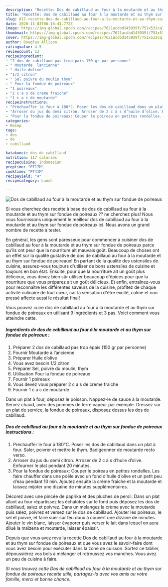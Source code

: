 ```yaml
---
description: "Recette: Dos de cabillaud au four à la moutarde et au thym sur fondue de poireaux"
title: "Recette: Dos de cabillaud au four à la moutarde et au thym sur fondue de poireaux"
slug: 817-recette-dos-de-cabillaud-au-four-a-la-moutarde-et-au-thym-sur-fondue-de-poireaux
date: 2020-11-03T06:18:41.772Z
image: https://img-global.cpcdn.com/recipes/7621acdbd145939f/751x532cq70/dos-de-cabillaud-au-four-a-la-moutarde-et-au-thym-sur-fondue-de-poireaux-photo-principale-de-la-recette.jpg
thumbnail: https://img-global.cpcdn.com/recipes/7621acdbd145939f/751x532cq70/dos-de-cabillaud-au-four-a-la-moutarde-et-au-thym-sur-fondue-de-poireaux-photo-principale-de-la-recette.jpg
cover: https://img-global.cpcdn.com/recipes/7621acdbd145939f/751x532cq70/dos-de-cabillaud-au-four-a-la-moutarde-et-au-thym-sur-fondue-de-poireaux-photo-principale-de-la-recette.jpg
author: Douglas Allison
ratingvalue: 4.5
reviewcount: 13
recipeingredient:
- "2 dos de cabillaud pas trop pais 150 gr par personne"
- " Moutarde  lancienne"
- " Huile dolive"
- "1/2 citron"
- " Sel poivre du moulin thym"
- " Pour la fondue de poireaux"
- "1 poireaux"
- "2 c a s de creme fraiche"
- "1 c a c de moutarde"
recipeinstructions:
- "Préchauffer le four à 180°C. Poser les dos de cabillaud dans un plat à four. Saler, poivrer et mettre le thym. Badigeonner de moutarde recto verso."
- "Arroser du jus du demi citron. Arroser de 2 c à s d’huile d’olive. Enfourner le plat pendant 20 minutes."
- "Pour la fondue de poireaux: Couper le poireau en petites rondelles. Les faire chauffer dans une poêle avec un fond d’huile d’olive et un petit peu d’eau pendant 10 min. Ajoutez ensuite la crème fraîche et la moutarde et laissez mijoter une dizaine de minutes supplémentaires."
categories:
- Resep
tags:
- dos
- de
- cabillaud

katakunci: dos de cabillaud 
nutrition: 117 calories
recipecuisine: Indonesian
preptime: "PT17M"
cooktime: "PT41M"
recipeyield: "4"
recipecategory: Lunch

---
```



![Dos de cabillaud au four à la moutarde et au thym sur fondue de poireaux](https://img-global.cpcdn.com/recipes/7621acdbd145939f/751x532cq70/dos-de-cabillaud-au-four-a-la-moutarde-et-au-thym-sur-fondue-de-poireaux-photo-principale-de-la-recette.jpg)

Si vous cherchez des recette à base de dos de cabillaud au four à la moutarde et au thym sur fondue de poireaux ?? ne cherchez plus! Nous vous fournissons uniquement le meilleur dos de cabillaud au four à la moutarde et au thym sur fondue de poireaux ici. Nous avons un grand nombre de recette à tester.

En général, les gens sont paresseux pour commencer à cuisiner dos de cabillaud au four à la moutarde et au thym sur fondue de poireaux parce qu'ils ont peur que la nourriture ait mauvais goût. Beaucoup de choses ont un effet sur la qualité gustative de dos de cabillaud au four à la moutarde et au thym sur fondue de poireaux! En partant de la qualité des ustensiles de cuisine, assurez-vous toujours d'utiliser de bons ustensiles de cuisine et toujours en bon état. Ensuite, pour que la nourriture ait un goût plus délicieux, vous devez bien sûr utiliser beaucoup d'épices pour que la nourriture que vous préparez ait un goût délicieux. Et enfin, entraînez-vous pour reconnaître les différentes saveurs de la cuisine, profitez de chaque activité culinaire de tout cœur, car la sensation d'être excité, calme et non pressé affecte aussi le résultat final!

<!--inarticleads1-->

Vous pouvez cuire dos de cabillaud au four à la moutarde et au thym sur fondue de poireaux en utilisant 9 Ingrédients et 3 pas. Voici comment vous atteindre cette.

##### Ingrédients de dos de cabillaud au four à la moutarde et au thym sur fondue de poireaux :

1. Préparer 2 dos de cabillaud pas trop épais (150 gr par personne)
1. Fournir  Moutarde à l’ancienne
1. Préparer  Huile d’olive
1. Vous avez besoin 1/2 citron
1. Préparer  Sel, poivre du moulin, thym
1. Utilisation  Pour la fondue de poireaux
1. Fournir 1 poireaux
1. Vous devez vous préparer 2 c a s de creme fraiche
1. Fournir 1 c a c de moutarde


Dans un plat à four, déposez le poisson. Nappez-le de sauce à la moutarde. Servez chaud, avec des pommes de terre vapeur par exemple. Dressez sur un plat de service, la fondue de poireaux, disposez dessus les dos de cabillaud. 

<!--inarticleads2-->

##### Dos de cabillaud au four à la moutarde et au thym sur fondue de poireaux instructions :

1. Préchauffer le four à 180°C. Poser les dos de cabillaud dans un plat à four. Saler, poivrer et mettre le thym. Badigeonner de moutarde recto verso.
1. Arroser du jus du demi citron. Arroser de 2 c à s d’huile d’olive. Enfourner le plat pendant 20 minutes.
1. Pour la fondue de poireaux: Couper le poireau en petites rondelles. Les faire chauffer dans une poêle avec un fond d’huile d’olive et un petit peu d’eau pendant 10 min. Ajoutez ensuite la crème fraîche et la moutarde et laissez mijoter une dizaine de minutes supplémentaires.


Décorez avec une pincée de paprika et des pluches de persil. Dans un plat allant au four répartissez les échalotes sur le fond puis déposez les dos de cabillaud, salez et poivrez. Dans un mélangez la crème avec la moutarde puis salez, poivrez et versez sur le dos de cabillaud. Ajouter les poireaux, le sel et poivre, et faire suer sur feu doux à couvert une dizaine de minutes. Ajouter le vin blanc, laisser évaporer puis verser le lait dans lequel on aura dilué la maïzena et moutarde, laisser épaissir. 

<!--inarticleads1-->

<p>
Depuis que vous avez revu la recette Dos de cabillaud au four à la moutarde et au thym sur fondue de poireaux et que vous avez le savoir-faire dont vous avez besoin pour exécuter dans la zone de cuisson. Sortez ce tablier, dépoussiérez vos bols à mélanger et retroussez vos manches. Vous avez un peu de cuisine à faire.
</p>

<p>
<i>Si vous trouvez cette Dos de cabillaud au four à la moutarde et au thym sur fondue de poireaux recette utile, partagez-la avec vos amis ou votre famille, merci et bonne chance.</i>
</p>
